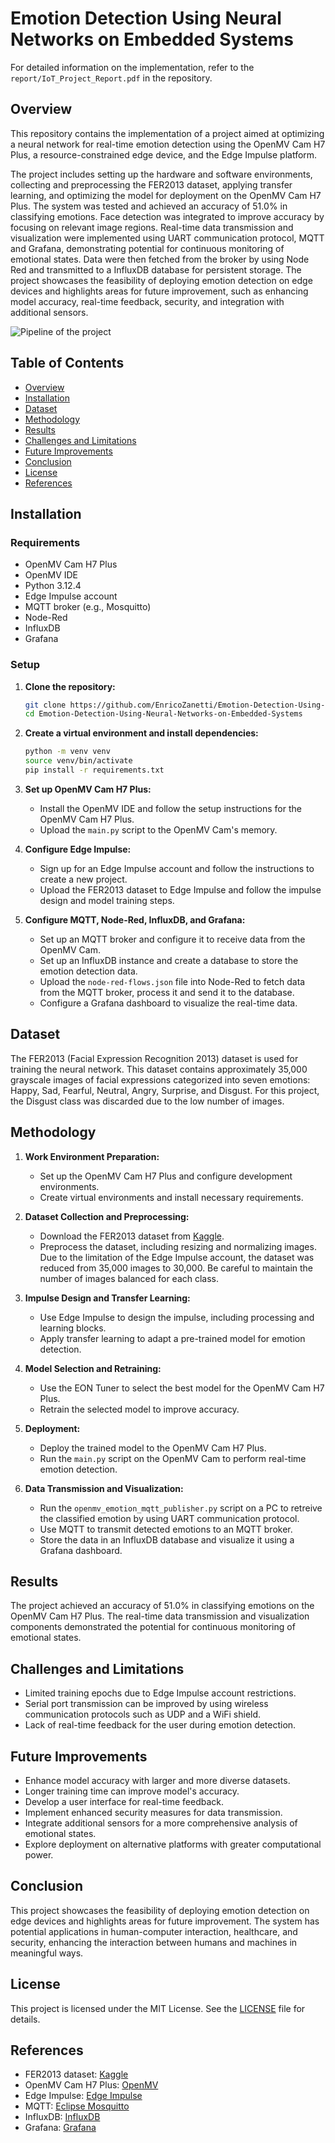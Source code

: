 # Emotion Detection Using Neural Networks on Embedded Systems

For detailed information on the implementation, refer to the `report/IoT_Project_Report.pdf` in the repository.

## Overview

This repository contains the implementation of a project aimed at optimizing a neural network for real-time emotion detection using the OpenMV Cam H7 Plus, a resource-constrained edge device, and the Edge Impulse platform.

The project includes setting up the hardware and software environments, collecting and preprocessing the FER2013 dataset, applying transfer learning, and optimizing the model for deployment on the OpenMV Cam H7 Plus. The system was tested and achieved an accuracy of 51.0% in classifying emotions. Face detection was integrated to improve accuracy by focusing on relevant image regions. Real-time data transmission and visualization were implemented using UART communication protocol, MQTT and Grafana, demonstrating potential for continuous monitoring of emotional states. Data were then fetched from the broker by using Node Red and transmitted to a InfluxDB database for persistent storage. The project showcases the feasibility of deploying emotion detection on edge devices and highlights areas for future improvement, such as enhancing model accuracy, real-time feedback, security, and integration with additional sensors.

![Pipeline of the project](https://github.com/EnricoZanetti/Emotion-Detection-Using-Neural-Networks-on-Embedded-Systems/blob/main/images/IoT-pipeline.png)

## Table of Contents
- [Overview](#overview)
- [Installation](#installation)
- [Dataset](#dataset)
- [Methodology](#methodology)
- [Results](#results)
- [Challenges and Limitations](#challenges-and-limitations)
- [Future Improvements](#future-improvements)
- [Conclusion](#conclusion)
- [License](#license)
- [References](#references)

## Installation

### Requirements
- OpenMV Cam H7 Plus
- OpenMV IDE
- Python 3.12.4
- Edge Impulse account
- MQTT broker (e.g., Mosquitto)
- Node-Red
- InfluxDB
- Grafana

### Setup

1. **Clone the repository:**
   ```bash
   git clone https://github.com/EnricoZanetti/Emotion-Detection-Using-Neural-Networks-on-Embedded-Systems.git
   cd Emotion-Detection-Using-Neural-Networks-on-Embedded-Systems
   ```

2. **Create a virtual environment and install dependencies:**
   ```bash
   python -m venv venv
   source venv/bin/activate
   pip install -r requirements.txt
   ```

3. **Set up OpenMV Cam H7 Plus:**
   - Install the OpenMV IDE and follow the setup instructions for the OpenMV Cam H7 Plus.
   - Upload the `main.py` script to the OpenMV Cam's memory.

4. **Configure Edge Impulse:**
   - Sign up for an Edge Impulse account and follow the instructions to create a new project.
   - Upload the FER2013 dataset to Edge Impulse and follow the impulse design and model training steps.

5. **Configure MQTT, Node-Red, InfluxDB, and Grafana:**
   - Set up an MQTT broker and configure it to receive data from the OpenMV Cam.
   - Set up an InfluxDB instance and create a database to store the emotion detection data.
   - Upload the `node-red-flows.json` file into Node-Red to fetch data from the MQTT broker, process it and send it to the database.
   - Configure a Grafana dashboard to visualize the real-time data.

## Dataset

The FER2013 (Facial Expression Recognition 2013) dataset is used for training the neural network. This dataset contains approximately 35,000 grayscale images of facial expressions categorized into seven emotions: Happy, Sad, Fearful, Neutral, Angry, Surprise, and Disgust. For this project, the Disgust class was discarded due to the low number of images.

## Methodology

1. **Work Environment Preparation:**
   - Set up the OpenMV Cam H7 Plus and configure development environments.
   - Create virtual environments and install necessary requirements.

2. **Dataset Collection and Preprocessing:**
   - Download the FER2013 dataset from [Kaggle](https://www.kaggle.com/datasets/ananthu017/emotion-detection-fer/data).
   - Preprocess the dataset, including resizing and normalizing images. Due to the limitation of the Edge Impulse account, the dataset was reduced from 35,000 images to 30,000. Be careful to maintain the number of images balanced for each class.

3. **Impulse Design and Transfer Learning:**
   - Use Edge Impulse to design the impulse, including processing and learning blocks.
   - Apply transfer learning to adapt a pre-trained model for emotion detection.

4. **Model Selection and Retraining:**
   - Use the EON Tuner to select the best model for the OpenMV Cam H7 Plus.
   - Retrain the selected model to improve accuracy.

5. **Deployment:**
   - Deploy the trained model to the OpenMV Cam H7 Plus.
   - Run the `main.py` script on the OpenMV Cam to perform real-time emotion detection.

6. **Data Transmission and Visualization:**
   - Run the `openmv_emotion_mqtt_publisher.py` script on a PC to retreive the classified emotion by using UART communication protocol.
   - Use MQTT to transmit detected emotions to an MQTT broker.
   - Store the data in an InfluxDB database and visualize it using a Grafana dashboard.

## Results

The project achieved an accuracy of 51.0% in classifying emotions on the OpenMV Cam H7 Plus. The real-time data transmission and visualization components demonstrated the potential for continuous monitoring of emotional states.

## Challenges and Limitations

- Limited training epochs due to Edge Impulse account restrictions.
- Serial port transmission can be improved by using wireless communication protocols such as UDP and a WiFi shield.
- Lack of real-time feedback for the user during emotion detection.

## Future Improvements

- Enhance model accuracy with larger and more diverse datasets.
- Longer training time can improve model's accuracy.
- Develop a user interface for real-time feedback.
- Implement enhanced security measures for data transmission.
- Integrate additional sensors for a more comprehensive analysis of emotional states.
- Explore deployment on alternative platforms with greater computational power.

## Conclusion

This project showcases the feasibility of deploying emotion detection on edge devices and highlights areas for future improvement. The system has potential applications in human-computer interaction, healthcare, and security, enhancing the interaction between humans and machines in meaningful ways.

## License

This project is licensed under the MIT License. See the [LICENSE](LICENSE) file for details.

## References

- FER2013 dataset: [Kaggle](https://www.kaggle.com/c/challenges-in-representation-learning-facial-expression-recognition-challenge/data)
- OpenMV Cam H7 Plus: [OpenMV](https://openmv.io/products/openmv-cam-h7-plus)
- Edge Impulse: [Edge Impulse](https://www.edgeimpulse.com/)
- MQTT: [Eclipse Mosquitto](https://mosquitto.org/)
- InfluxDB: [InfluxDB](https://www.influxdata.com/)
- Grafana: [Grafana](https://grafana.com/)
